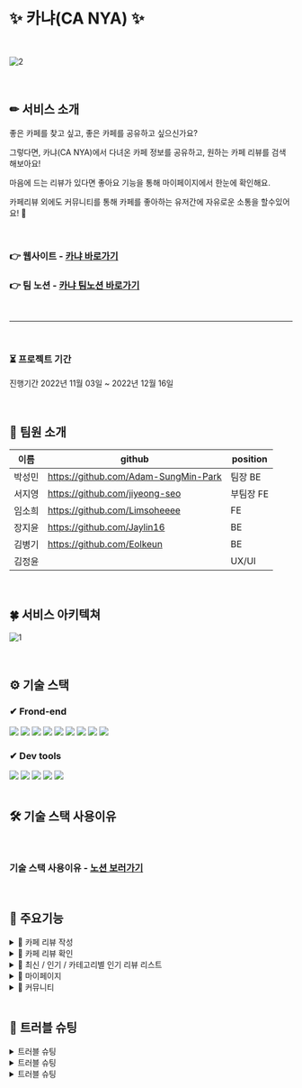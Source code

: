 # ✨ 카냐(CA NYA) ✨

<br>

![2](https://user-images.githubusercontent.com/113230019/207134762-c6c9e619-c272-4757-af0c-2327efd57ea8.png)

<br>

## ✏ 서비스 소개
좋은 카페를 찾고 싶고, 좋은 카페를 공유하고 싶으신가요?

그렇다면, 카냐(CA NYA)에서 다녀온 카페 정보를 공유하고, 원하는 카페 리뷰를 검색해보아요!

마음에 드는 리뷰가 있다면 좋아요 기능을 통해 마이페이지에서 한눈에 확인해요.

카페리뷰 외에도 커뮤니티를 통해 카페를 좋아하는 유저간에 자유로운 소통을 할수있어요! 💛

<br>

### 👉 웹사이트 - [카냐 바로가기](https://ca-nya.com/)
### 👉 팀 노션 - [카냐 팀노션 바로가기](https://www.notion.so/99-4-dcbf8104c68b4d3a940968c05371e21a)

<br>

---

<br>

### ⏳ 프로젝트 기간
진행기간
2022년 11월 03일 ~ 2022년 12월 16일

<br>

## 🍬 팀원 소개
|이름|github|position|
|------|---|---|
|박성민|https://github.com/Adam-SungMin-Park|팀장 BE|
|서지영|https://github.com/jiyeong-seo|부팀장 FE|
|임소희|https://github.com/Limsoheeee|FE|
|장지윤|https://github.com/Jaylin16|BE|
|김병기|https://github.com/Eolkeun|BE|
|김정윤||UX/UI|

<br>

## 🍀 서비스 아키텍쳐

![1](https://user-images.githubusercontent.com/113230019/207134801-e8b3e958-2e3a-4fb9-be57-c34c6ff4e61e.png)

<br>

## ⚙ 기술 스택

### ✔ Frond-end
<div>
<img src="https://img.shields.io/badge/Axios-5A29E4?style=for-the-badge&logo=Axios&logoColor=white"/>
<img src="https://img.shields.io/badge/React-61DAFB?style=for-the-badge&logo=React&logoColor=black"/>
<img src="https://img.shields.io/badge/Redux Toolkit-764ABC?style=for-the-badge&logo=Redux&logoColor=white"/>
<img src="https://img.shields.io/badge/Javascript-F7DF1E?style=for-the-badge&logo=Javascript&logoColor=black"/>
<img src="https://img.shields.io/badge/React Query-FF4154?style=for-the-badge&logo=React Query&logoColor=white">
<img src="https://img.shields.io/badge/styled components-DB7093?style=for-the-badge&logo=styledcomponents&logoColor=white">
<img src="https://img.shields.io/badge/Figma-F24E1E?style=for-the-badge&logo=Figma&logoColor=white">
<img src="https://img.shields.io/badge/css-1572B6?style=for-the-badge&logo=css3&logoColor=white">
<img src="https://img.shields.io/badge/KakaoTalk-FFCD00?style=for-the-badge&logo=KakaoTalk&logoColor=black"/>
 
</div>

### ✔ Dev tools
<div>
<img src="https://img.shields.io/badge/Notion-000000?style=for-the-badge&logo=Notion&logoColor=white">
<img src="https://img.shields.io/badge/IntelliJ IDEA-000000?style=for-the-badge&logo=IntelliJ IDEA&logoColor=white"/>
<img src="https://img.shields.io/badge/GitHub-181717?style=for-the-badge&logo=GitHub&logoColor=white"/>
<img src="https://img.shields.io/badge/amazonaws-232F3E?style=for-the-badge&logo=amazonaws&logoColor=white">
<img src="https://img.shields.io/badge/Slack-4A154B?style=for-the-badge&logo=Slack&logoColor=white">
</div>

<br>

## 🛠 기술 스택 사용이유

<br>

### 기술 스택 사용이유 - [노션 보러가기](https://rocky-mercury-85d.notion.site/Ca-Nya-4-9304947435c3401fae79601e18ed287a)

<br>

## 🌈 주요기능

<details>
<summary>📝 카페 리뷰 작성</summary>
 <div markdown="1">       

  <br>
  
1. 사진 업로드를 통해 방문한 카페 사진을 공유할 수 있어요.
2. 카테고리별 평가를 통해 상세한 평가를 할 수 있어요.
3. 지도 검색 기능을 통해 방문한 카페 위치를 추가할 수 있어요.

  <br>
 
 </div>
 </details>

<details>
 <summary>💖 카페 리뷰 확인</summary>
 <div markdown="1">       

  <br>
  
1. 필수 사진 업로드 기능으로 자세한 정보를 확인할 수 있어요.
2. 카테고리별 별점과 평균 별점을 통해 나와 맞는 카페를 찾아보아요.
3. 지도로 카페의 위치를 확인하고, 클릭을 통해 원하는 카페의 상세 정보를 확인 할 수 있어요.

  <br>
 
 </div>
 </details>
 
 <details>
 <summary>💎 최신 / 인기 / 카테고리별 인기 리뷰 리스트</summary>
 <div markdown="1">       

  <br>
  
1. 다양한 기준의 리뷰 리스트를 통해 원하는 리뷰를 쉽게 확인할 수 있어요.
2. 카테고리별 인기 리뷰는 카냐를 이용하는 사용자들의 좋아요를 많이 받은 리뷰 순으로 확인할 수 있어요.

  <br>
 
 </div>
 </details>
 
 <details>
 <summary>🎈 마이페이지</summary>
 <div markdown="1">       

  <br>
  
1. 내가 작성한 리뷰 / 댓글을 한 번에 쉽게 관리할 수 있어요.
2. 내가 좋아요한 리뷰를 확인할 수 있어요.
3. 커뮤니티에 내가 작성한 게시글 / 댓글을 한 번에 쉽게 관리할 수 있어요.
4. 나의 카냐 랭킹을 확인할 수 있어요.
5. 프로필 이미지를 수정할 수 있어요.

  <br>
 
 </div>
 </details>
 
 <details>
 <summary>🎀 커뮤니티</summary>
 <div markdown="1">       

  <br>
  
1. 카냐 유저들과 카페에 대한 다양한 소통을 할 수 있어요.
2. 댓글 작성으로 적극적인 소통이 가능해요.
3. 혼자 카페에 가기 싫은 유저들과 동행을 구하는 등 자유로운 교류를 해보아요.

  <br>
 
 </div>
 </details>


<br>

## 🚀 트러블 슈팅

 <details>
 <summary>트러블 슈팅</summary>
 <div markdown="1">       

  <br>
  
 트러블슈팅 내용

 
 </div>
 </details>
 
 <details>
  <summary>트러블 슈팅</summary>
 <div markdown="1">       

  <br>
  
 트러블슈팅 내용
  
 
 </div>
 </details>
 
  <details>
  <summary>트러블 슈팅</summary>
 <div markdown="1">       

  <br>
  
 트러블슈팅 내용

 
 </div>
 </details>
